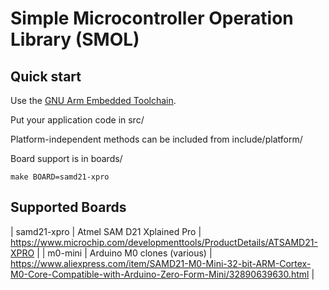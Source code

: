 # Simple Microcontroller Operation Library (SMOL)

## Quick start

Use the [GNU Arm Embedded Toolchain](https://developer.arm.com/open-source/gnu-toolchain/gnu-rm/downloads/7-2018-q2-update).

Put your application code in src/

Platform-independent methods can be included from include/platform/

Board support is in boards/

    make BOARD=samd21-xpro

## Supported Boards

| samd21-xpro | Atmel SAM D21 Xplained Pro | https://www.microchip.com/developmenttools/ProductDetails/ATSAMD21-XPRO |
| m0-mini | Arduino M0 clones (various) | https://www.aliexpress.com/item/SAMD21-M0-Mini-32-bit-ARM-Cortex-M0-Core-Compatible-with-Arduino-Zero-Form-Mini/32890639630.html |
